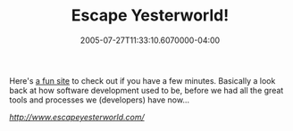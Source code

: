 ﻿---
title: Escape Yesterworld!
date: "2005-07-27T11:33:10.6070000-04:00"
description: Here's a fun site to check out if you have a few minutes. Basically
featuredImage: img/1896-featured.png
---

Here's [a fun site](http://www.escapeyesterworld.com/) to check out if you have a few minutes. Basically a look back at how software development used to be, before we had all the great tools and processes we (developers) have now…

*<http://www.escapeyesterworld.com/>*

